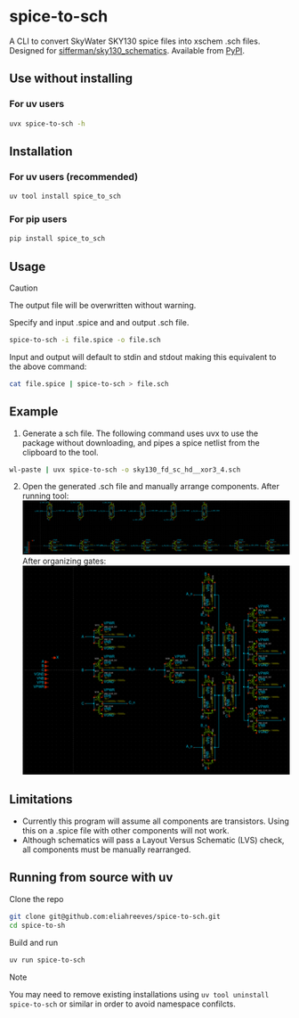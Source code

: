# spice-to-sch

A CLI to convert SkyWater SKY130 spice files into xschem .sch files. Designed for [sifferman/sky130_schematics](https://github.com/sifferman/sky130_schematics). Available from [PyPI](https://pypi.org/project/spice-to-sch/).

## Use without installing

### For uv users
```bash
uvx spice-to-sch -h
```

## Installation

### For uv users (recommended)

```bash
uv tool install spice_to_sch
```

### For pip users

```bash
pip install spice_to_sch
```

## Usage

> [!CAUTION]
> The output file will be overwritten without warning.

Specify and input .spice and and output .sch file.

```bash
spice-to-sch -i file.spice -o file.sch
```

Input and output will default to stdin and stdout making this equivalent to the above command:

```bash
cat file.spice | spice-to-sch > file.sch
```

## Example

1. Generate a sch file. The following command uses uvx to use the package without downloading, and pipes a spice netlist from the clipboard to the tool.

```bash
wl-paste | uvx spice-to-sch -o sky130_fd_sc_hd__xor3_4.sch
```

2. Open the generated .sch file and manually arrange components.
   After running tool:
   ![pre](readme_images/xor3_4_pre.png)
   After organizing gates:
   ![post](readme_images/xor3_4_post.png)

## Limitations

- Currently this program will assume all components are transistors. Using this on a .spice file with other components will not work.
- Although schematics will pass a Layout Versus Schematic (LVS) check, all components must be manually rearranged.

## Running from source with uv

Clone the repo

```bash
git clone git@github.com:eliahreeves/spice-to-sch.git
cd spice-to-sh
```

Build and run

```bash
uv run spice-to-sch
```

> [!NOTE]
> You may need to remove existing installations using `uv tool uninstall spice-to-sch` or similar in order to avoid namespace confilcts.
